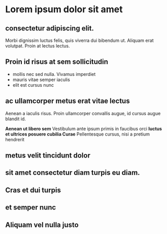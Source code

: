 # Lorem ipsum dolor sit amet
## consectetur adipiscing elit.

Morbi dignissim luctus felis, quis viverra dui bibendum ut. Aliquam erat volutpat. Proin at lectus lectus.

## Proin id risus at sem sollicitudin
+ mollis nec sed nulla. Vivamus imperdiet
+ mauris vitae semper iaculis
+ elit est cursus nunc

## ac ullamcorper metus erat vitae lectus
Aenean a iaculis risus. Proin ullamcorper convallis augue, id cursus augue blandit id.

**Aenean ut libero sem**
  Vestibulum ante ipsum primis in faucibus orci
**luctus et ultrices posuere cubilia Curae**
  Pellentesque cursus, nisi a pretium hendrerit

## metus velit tincidunt dolor
sit amet consectetur diam turpis eu diam.
--
Cras et dui turpis
--
et semper nunc
--
Aliquam vel nulla justo
--

